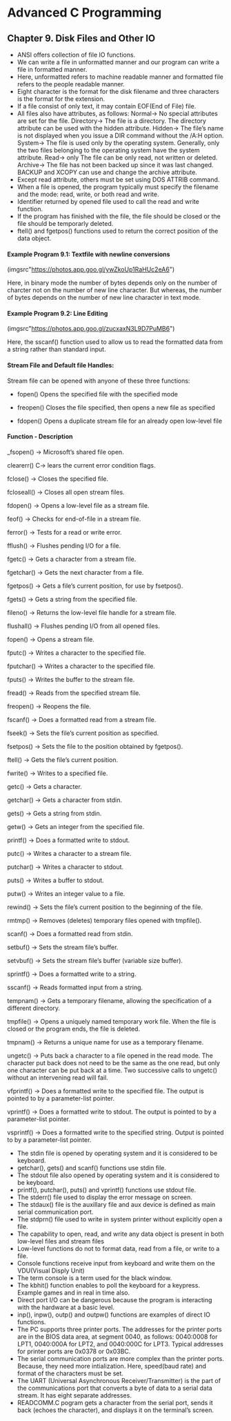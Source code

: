 # Advanced C Programming
## Chapter 9. Disk Files and Other IO

* ANSI offers collection of file IO functions.
* We can write a file in unformatted manner and our program can write a file in formatted manner.
* Here, unformatted refers to machine readable manner and formatted file refers to the people readable manner.
* Eight character is the format for the disk filename and three characters is the format for the extension.
* If a file consist of only text, it may contain EOF(End of File) file.
* All files also have attributes, as follows:
        Normal-> No special attributes are set for the file.
        Directory-> The file is a directory. The directory attribute can be used with the hidden attribute.
        Hidden-> The file’s name is not displayed when you issue a DIR command without the /A:H option.
        System-> The file is used only by the operating system. Generally, only the two files belonging to the operating system have the system attribute.
        Read-> only The file can be only read, not written or deleted.
        Archive-> The file has not been backed up since it was last changed. BACKUP and XCOPY can use and change the archive attribute.
* Except read attribute, others must be set using DOS ATTRIB command. 
* When a file is opened, the program typically must specify the filename and the mode: read, write, or both read and write.
* Identifier returned by opened file used to call the read and write function.
* If the program has finished with the file, the file should be closed or the file should be temporarly deleted.
* ftell() and fgetpos() functions used to return the correct position of the data object.

#### Example Program 9.1: Textfile with newline conversions

(imgsrc"https://photos.app.goo.gl/ywZkoUp1RaHUc2eA6")

Here, in binary mode the number of bytes depends only on the number of charcter not on the number of new line character. But whereas, the number of bytes depends on the number of new line character in text mode.

#### Example Program 9.2: Line Editing

(imgsrc"https://photos.app.goo.gl/zucxaxN3L9D7PuMB6")

Here, the sscanf() function used to allow us to read the formatted data from a string rather than standard input.

#### Stream File and Default file Handles:

Stream file can be opened with anyone of these three functions:

* fopen() Opens the specified file with the specified mode

* freopen() Closes the file specified, then opens a new file as specified

* fdopen() Opens a duplicate stream file for an already open low-level file

#### Function - Description

_fsopen() -> Microsoft’s shared file open.

clearerr() C-> lears the current error condition flags.

fclose() -> Closes the specified file.

fcloseall() -> Closes all open stream files.

fdopen() -> Opens a low-level file as a stream file.

feof() -> Checks for end-of-file in a stream file.

ferror() -> Tests for a read or write error.

fflush() -> Flushes pending I/O for a file.

fgetc() -> Gets a character from a stream file.

fgetchar() -> Gets the next character from a file.

fgetpos() -> Gets a file’s current position, for use by fsetpos().

fgets() -> Gets a string from the specified file.

fileno() -> Returns the low-level file handle for a stream file.

flushall() -> Flushes pending I/O from all opened files.

fopen() -> Opens a stream file.

fputc() -> Writes a character to the specified file.

fputchar() -> Writes a character to the specified file.

fputs() -> Writes the buffer to the stream file.

fread() -> Reads from the specified stream file.

freopen() -> Reopens the file.

fscanf() -> Does a formatted read from a stream file.

fseek() -> Sets the file’s current position as specified.

fsetpos() -> Sets the file to the position obtained by fgetpos().

ftell() -> Gets the file’s current position.

fwrite() -> Writes to a specified file.

getc() -> Gets a character.

getchar() -> Gets a character from stdin.

gets() -> Gets a string from stdin.

getw() -> Gets an integer from the specified file.

printf() -> Does a formatted write to stdout.

putc() -> Writes a character to a stream file.

putchar() -> Writes a character to stdout.

puts() -> Writes a buffer to stdout.

putw() -> Writes an integer value to a file.

rewind() -> Sets the file’s current position to the beginning of the file.

rmtmp() -> Removes (deletes) temporary files opened with tmpfile().

scanf() -> Does a formatted read from stdin.

setbuf() -> Sets the stream file’s buffer.

setvbuf() -> Sets the stream file’s buffer (variable size buffer).

sprintf() -> Does a formatted write to a string.

sscanf() -> Reads formatted input from a string.

tempnam() -> Gets a temporary filename, allowing the specification of a different directory.

tmpfile() -> Opens a uniquely named temporary work file. When the file is closed or the program ends, the file is deleted.

tmpnam() -> Returns a unique name for use as a temporary filename.

ungetc() -> Puts back a character to a file opened in the read mode. The character put back does not need to be the same as the one read, but only one character can be put back at a time. Two successive calls to ungetc() without an intervening read will fail.

vfprintf() -> Does a formatted write to the specified file. The output is pointed to by a parameter-list pointer.

vprintf() -> Does a formatted write to stdout. The output is pointed to by a parameter-list pointer.

vsprintf() -> Does a formatted write to the specified string. Output is pointed to by a parameter-list pointer.

* The stdin file is opened by operating system and it is considered to be keyboard.
* getchar(), gets() and scanf() functions use stdin file.
* The stdout file also opened by operating system and it is considered to be keyboard.
* printf(), putchar(), puts() and vprintf() functions use stdout file.  
* The stderr() file used to display the error message on screen.
* The stdaux() file is the auxillary file and aux device is defined as main serial communication port.
* The stdprn() file used to write in system printer without explicitly open a file. 
* The capability to open, read, and write any data object is present in both low-level files and stream files
* Low-level functions do not to format data, read from a file, or write to a file.
* Console functions receive input from keyboard and write them on the VDU(Visual Disply Unit)
* The term console is a term used for the black window.
* The kbhit() function enables to poll the keyboard for a keypress. Example games and in real in time also.
* Direct port I/O can be dangerous because the program is interacting with the hardware at a basic level.
* inp(), inpw(), outp() and outpw() functions are examples of direct IO functions.
* The PC supports three printer ports. The addresses for the printer ports are in the BIOS data area, at segment 0040, as follows: 0040:0008 for LPT1, 0040:000A for LPT2, and 0040:000C for LPT3. Typical addresses for printer ports are 0x0378 or 0x03BC.
* The serial communication ports are more complex than the printer ports. Because, they need more intialization. Here, speed(baud rate) and format of the characters must be set.
* The UART (Universal Asynchronous Receiver/Transmitter) is the part of the communications port that converts a byte of data to a serial data stream. It has eight separate addresses.
* READCOMM.C pogram gets a character from the serial port, sends it back (echoes the character), and displays it on the terminal’s screen.